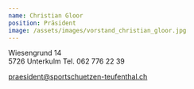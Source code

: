 ```yaml
---
name: Christian Gloor
position: Präsident
image: /assets/images/vorstand_christian_gloor.jpg
---
```

Wiesengrund 14  
5726 Unterkulm
Tel. 062 776 22 39

praesident@sportschuetzen-teufenthal.ch
